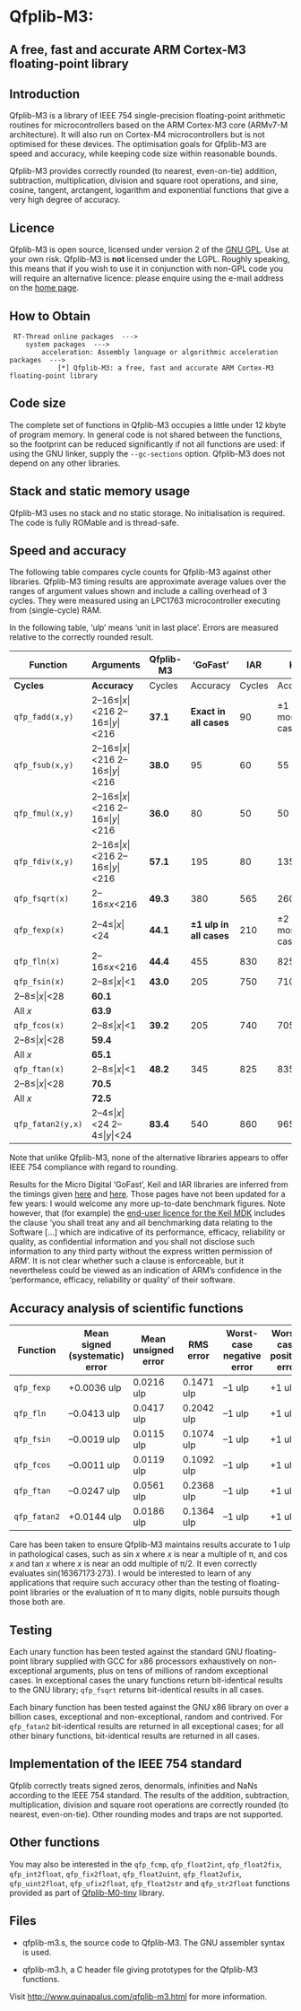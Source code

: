 # Qfplib-M3: 

## A free, fast and accurate ARM Cortex-M3 floating-point library



## Introduction

Qfplib-M3 is a library of IEEE 754 single-precision floating-point arithmetic routines for microcontrollers based on the ARM Cortex-M3 core (ARMv7-M architecture). It will also run on Cortex-M4 microcontrollers but is not optimised for these devices. The optimisation goals for Qfplib-M3 are speed and accuracy, while keeping code size within reasonable bounds.

Qfplib-M3 provides correctly rounded (to nearest, even-on-tie) addition, subtraction, multiplication, division and square root operations, and sine, cosine, tangent, arctangent, logarithm and exponential functions that give a very high degree of accuracy.

## Licence

Qfplib-M3 is open source, licensed under version 2 of the [GNU GPL](http://www.gnu.org/licenses/). Use at your own risk. Qfplib-M3 is **not** licensed under the LGPL. Roughly speaking, this means that if you wish to use it in conjunction with non-GPL code you will require an alternative licence: please enquire using the e-mail address on the [home page](https://www.quinapalus.com/index.html).

## How to Obtain

```
 RT-Thread online packages  --->
    system packages  --->
        acceleration: Assembly language or algorithmic acceleration packages  --->
            [*] Qfplib-M3: a free, fast and accurate ARM Cortex-M3 floating-point library
```

## Code size

The complete set of functions in Qfplib-M3 occupies a little under 12 kbyte of program memory. In general code is not shared between the functions, so the footprint can be reduced significantly if not all functions are used: if using the GNU linker, supply the `--gc-sections` option. Qfplib-M3 does not depend on any other libraries.

## Stack and static memory usage

Qfplib-M3 uses no stack and no static storage. No initialisation is required. The code is fully ROMable and is thread-safe.

## Speed and accuracy

The following table compares cycle counts for Qfplib-M3 against other libraries. Qfplib-M3 timing results are approximate average values over the ranges of argument values shown and include a calling overhead of 3 cycles. They were measured using an LPC1763 microcontroller executing from (single-cycle) RAM.

In the following table, ‘ulp’ means ‘unit in last place’. Errors are measured relative to the correctly rounded result.

| Function          | Arguments                         | **Qfplib-M3** | ‘GoFast’                | IAR    | Keil                   |        |          |      |      |
| ----------------- | --------------------------------- | ------------- | ----------------------- | ------ | ---------------------- | ------ | -------- | ---- | ---- |
| **Cycles**        | **Accuracy**                      | Cycles        | Accuracy                | Cycles | Accuracy               | Cycles | Accuracy |      |      |
| `qfp_fadd(x,y)`   | 2–16≤\|*x*\|<216 2–16≤\|*y*\|<216 | **37.1**      | **Exact in all cases**  | 90     | ±1 ulp ‘in most cases’ | 60     | ?        | 55   | ?    |
| `qfp_fsub(x,y)`   | 2–16≤\|*x*\|<216 2–16≤\|*y*\|<216 | **38.0**      | 95                      | 60     | 55                     |        |          |      |      |
| `qfp_fmul(x,y)`   | 2–16≤\|*x*\|<216 2–16≤\|*y*\|<216 | **36.0**      | 80                      | 50     | 50                     |        |          |      |      |
| `qfp_fdiv(x,y)`   | 2–16≤\|*x*\|<216 2–16≤\|*y*\|<216 | **57.1**      | 195                     | 80     | 135                    |        |          |      |      |
| `qfp_fsqrt(x)`    | 2–16≤*x*<216                      | **49.3**      | 380                     | 565    | 260                    |        |          |      |      |
| `qfp_fexp(x)`     | 2–4≤\|*x*\|<24                    | **44.1**      | **±1 ulp in all cases** | 210    | ±2 ulp ‘in most cases’ | 1635   | ?        | 1565 | ?    |
| `qfp_fln(x)`      | 2–16≤*x*<216                      | **44.4**      | 455                     | 830    | 825                    |        |          |      |      |
| `qfp_fsin(x)`     | 2–8≤\|*x*\|<1                     | **43.0**      | 205                     | 750    | 710                    |        |          |      |      |
| 2–8≤\|*x*\|<28    | **60.1**                          |               |                         |        |                        |        |          |      |      |
| All *x*           | **63.9**                          |               |                         |        |                        |        |          |      |      |
| `qfp_fcos(x)`     | 2–8≤\|*x*\|<1                     | **39.2**      | 205                     | 740    | 705                    |        |          |      |      |
| 2–8≤\|*x*\|<28    | **59.4**                          |               |                         |        |                        |        |          |      |      |
| All *x*           | **65.1**                          |               |                         |        |                        |        |          |      |      |
| `qfp_ftan(x)`     | 2–8≤\|*x*\|<1                     | **48.2**      | 345                     | 825    | 835                    |        |          |      |      |
| 2–8≤\|*x*\|<28    | **70.5**                          |               |                         |        |                        |        |          |      |      |
| All *x*           | **72.5**                          |               |                         |        |                        |        |          |      |      |
| `qfp_fatan2(y,x)` | 2–4≤\|*x*\|<24 2–4≤\|*y*\|<24     | **83.4**      | 540                     | 860    | 965                    |        |          |      |      |

Note that unlike Qfplib-M3, none of the alternative libraries appears to offer IEEE 754 compliance with regard to rounding.

Results for the Micro Digital ‘GoFast’, Keil and IAR libraries are inferred from the timings given [here](http://www.smxrtos.com/ussw/gofast/gofast_thumb2_keil.htm) and [here](http://www.smxrtos.com/ussw/gofast/gofast_thumb2_iar.htm). Those pages have not been updated for a few years: I would welcome any more up-to-date benchmark figures. Note however, that (for example) the [end-user licence for the Keil MDK](http://www.keil.com/Content/eula/mdkeula.html) includes the clause ‘you shall treat any and all benchmarking data relating to the Software [...] which are indicative of its performance, efficacy, reliability or quality, as confidential information and you shall not disclose such information to any third party without the express written permission of ARM’. It is not clear whether such a clause is enforceable, but it nevertheless could be viewed as an indication of ARM’s confidence in the ‘performance, efficacy, reliability or quality’ of their software.

## Accuracy analysis of scientific functions

| Function     | Mean signed (systematic) error | Mean unsigned error | RMS error  | Worst-case negative error | Worst-case positive error |
| ------------ | ------------------------------ | ------------------- | ---------- | ------------------------- | ------------------------- |
| `qfp_fexp`   | +0.0036 ulp                    | 0.0216 ulp          | 0.1471 ulp | –1 ulp                    | +1 ulp                    |
| `qfp_fln`    | –0.0413 ulp                    | 0.0417 ulp          | 0.2042 ulp | –1 ulp                    | +1 ulp                    |
| `qfp_fsin`   | –0.0019 ulp                    | 0.0115 ulp          | 0.1074 ulp | –1 ulp                    | +1 ulp                    |
| `qfp_fcos`   | –0.0011 ulp                    | 0.0119 ulp          | 0.1092 ulp | –1 ulp                    | +1 ulp                    |
| `qfp_ftan`   | –0.0247 ulp                    | 0.0561 ulp          | 0.2368 ulp | –1 ulp                    | +1 ulp                    |
| `qfp_fatan2` | +0.0144 ulp                    | 0.0186 ulp          | 0.1364 ulp | –1 ulp                    | +1 ulp                    |

Care has been taken to ensure Qfplib-M3 maintains results accurate to 1 ulp in pathological cases, such as sin *x* where *x* is near a multiple of π, and cos *x* and tan *x* where *x* is near an odd multiple of π/2. It even correctly evaluates sin(16367173·273). I would be interested to learn of any applications that require such accuracy other than the testing of floating-point libraries or the evaluation of π to many digits, noble pursuits though those both are.

## Testing

Each unary function has been tested against the standard GNU floating-point library supplied with GCC for x86 processors exhaustively on non-exceptional arguments, plus on tens of millions of random exceptional cases. In exceptional cases the unary functions return bit-identical results to the GNU library; `qfp_fsqrt` returns bit-identical results in all cases.

Each binary function has been tested against the GNU x86 library on over a billion cases, exceptional and non-exceptional, random and contrived. For `qfp_fatan2` bit-identical results are returned in all exceptional cases; for all other binary functions, bit-identical results are returned in all cases.

## Implementation of the IEEE 754 standard

Qfplib correctly treats signed zeros, denormals, infinities and NaNs according to the IEEE 754 standard. The results of the addition, subtraction, multiplication, division and square root operations are correctly rounded (to nearest, even-on-tie). Other rounding modes and traps are not supported.

## Other functions

You may also be interested in the `qfp_fcmp`, `qfp_float2int`, `qfp_float2fix`, `qfp_int2float`, `qfp_fix2float`, `qfp_float2uint`, `qfp_float2ufix`, `qfp_uint2float`, `qfp_ufix2float`, `qfp_float2str` and `qfp_str2float` functions provided as part of [Qfplib-M0-tiny](https://github.com/mysterywolf/Qfplib-M0-tiny) library.

## Files

- qfplib-m3.s, the source code to Qfplib-M3. The GNU assembler syntax is used.

- qfplib-m3.h, a C header file giving prototypes for the Qfplib-M3 functions.

Visit http://www.quinapalus.com/qfplib-m3.html for more information.